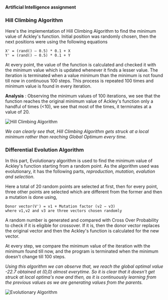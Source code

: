 #### Artificial Intelligence assignment

### Hill Climbing Algorithm

Here's the implementation of Hill Climbing Algorithm to find the minimum value of Ackley's function. Initial position was randomly chosen, then the next positions were using the following equations

    X' = (rand() – 0.5) * 0.1 + X
    Y' = (rand() – 0.5) * 0.1 + Y

At every point, the value of the function is calculated and checked it with the minimum value which is updated whenever it finds a lesser value. The iteration is terminated when a value minimum than the minimum is not found till now in continuous 100 steps. This process is repeated 100 times and minimum value is found in every iteration.

**Analysis** : Observing the minimum values of 100 iterations, we see that the function reaches the original minimum value of Ackley's function only a handful of times (<10), we see that most of the times, it terminates at a value of 20.

![Hill Climbing Algorithm]('./figure_1.jpeg')

*We can clearly see that, Hill Climbing Algorithm gets struck at a local minimum rather than reaching Global Optimum every time.*


### Differential Evolution Algorithm

In this part, Evolutionary algorithm is used to find the minimum value of Ackley's function starting from a random point.
As the algorithm used was evolutionary, it has the following parts, *reproduction, mutation, evalution and selection*.

Here a total of 20 random points are selected at first, then for every point, three other points are selected which are different from the former and then a mutation is done using,

    Donor vector(V') = v1 + Mutation factor (v2 − v3)  
    where v1,v2 and v3 are three vectors chosen randomly

A random number is generated and compared with Cross Over Probability to check if it is eligible for crossover.
If it is, then the donor vector replaces the original vector and then the Ackley's function is calculated for the new vector.

At every step, we compare the minimum value of the iteration with the minimum found till now, and the program is terminated when the minimum doesn't change till 100 steps.

*Using this algorithm we can observe that, we reach the global optimal value -22.7 obtained at (0,0) almost everytime. So it is clear that it doesn't get struck at local optima's now and then, as it is continuously learning from the previous values as we are generating values from the parents.*

![Evolutionary Algorithm]('./figure_2.jpeg')

